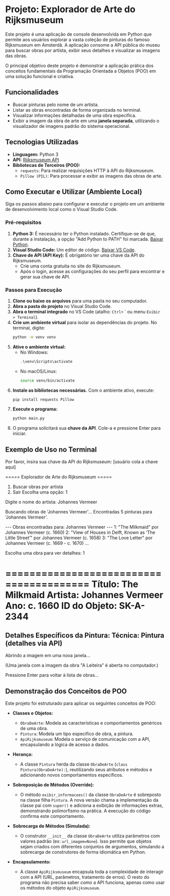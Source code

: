 # Projeto: Explorador de Arte do Rijksmuseum

Este projeto é uma aplicação de console desenvolvida em Python que permite aos usuários explorar a vasta coleção de pinturas do famoso Rijksmuseum em Amsterdã. A aplicação consome a API pública do museu para buscar obras por artista, exibir seus detalhes e visualizar as imagens das obras.

O principal objetivo deste projeto é demonstrar a aplicação prática dos conceitos fundamentais da Programação Orientada a Objetos (POO) em uma solução funcional e criativa.

## Funcionalidades

* Buscar pinturas pelo nome de um artista.
* Listar as obras encontradas de forma organizada no terminal.
* Visualizar informações detalhadas de uma obra específica.
* Exibir a imagem da obra de arte em uma **janela separada**, utilizando o visualizador de imagens padrão do sistema operacional.

## Tecnologias Utilizadas

* **Linguagem:** Python 3
* **API:** [Rijksmuseum API](https://data.rijksmuseum.nl/)
* **Bibliotecas de Terceiros (POO):**
    * `requests`: Para realizar requisições HTTP à API do Rijksmuseum.
    * `Pillow (PIL)`: Para processar e exibir as imagens das obras de arte.

## Como Executar e Utilizar (Ambiente Local)

Siga os passos abaixo para configurar e executar o projeto em um ambiente de desenvolvimento local como o Visual Studio Code.

### Pré-requisitos

1.  **Python 3:** É necessário ter o Python instalado. Certifique-se de que, durante a instalação, a opção "Add Python to PATH" foi marcada. [Baixar Python](https://www.python.org/downloads/).
2.  **Visual Studio Code:** Um editor de código. [Baixar VS Code](https://code.visualstudio.com/).
3.  **Chave de API (API Key):** É obrigatório ter uma chave da API do Rijksmuseum.
    * Crie uma conta gratuita no site do Rijksmuseum.
    * Após o login, acesse as configurações do seu perfil para encontrar e gerar sua chave de API.

### Passos para Execução

1.  **Clone ou baixe os arquivos** para uma pasta no seu computador.
2.  **Abra a pasta do projeto** no Visual Studio Code.
3.  **Abra o terminal integrado** no VS Code (atalho: `Ctrl+` \` ou menu `Exibir > Terminal`).
4.  **Crie um ambiente virtual** para isolar as dependências do projeto. No terminal, digite:
    ```bash
    python -m venv venv
    ```
5.  **Ative o ambiente virtual:**
    * No Windows:
        ```powershell
        .\venv\Scripts\activate
        ```
    * No macOS/Linux:
        ```bash
        source venv/bin/activate
        ```
6.  **Instale as bibliotecas necessárias.** Com o ambiente ativo, execute:
    ```bash
    pip install requests Pillow
    ```
7.  **Execute o programa:**
    ```bash
    python main.py
    ```
8.  O programa solicitará sua **chave da API**. Cole-a e pressione Enter para iniciar.

## Exemplo de Uso no Terminal

Por favor, insira sua chave da API do Rijksmuseum: [usuário cola a chave aqui]

===== Explorador de Arte do Rijksmuseum =====

1. Buscar obras por artista
2. Sair
Escolha uma opção: 1

Digite o nome do artista: Johannes Vermeer

Buscando obras de 'Johannes Vermeer'...
Encontradas 5 pinturas para 'Johannes Vermeer'.

--- Obras encontradas para: Johannes Vermeer ---
1: "The Milkmaid" por Johannes Vermeer (c. 1660)
2: "View of Houses in Delft, Known as ‘The Little Street’" por Johannes Vermeer (c. 1658)
3: "The Love Letter" por Johannes Vermeer (c. 1669 - c. 1670)
...

Escolha uma obra para ver detalhes: 1

========================================
Título: The Milkmaid
Artista: Johannes Vermeer
Ano: c. 1660
ID do Objeto: SK-A-2344
========================================
Detalhes Específicos da Pintura:
  Técnica: Pintura (detalhes via API)
----------------------------------------
Abrindo a imagem em uma nova janela...

(Uma janela com a imagem da obra "A Leiteira" é aberta no computador.)

Pressione Enter para voltar à lista de obras...

## Demonstração dos Conceitos de POO

Este projeto foi estruturado para aplicar os seguintes conceitos de POO:

* **Classes e Objetos:**
    * `ObraDeArte`: Modela as características e comportamentos genéricos de uma obra.
    * `Pintura`: Modela um tipo específico de obra, a pintura.
    * `ApiRijksmuseum`: Modela o serviço de comunicação com a API, encapsulando a lógica de acesso a dados.

* **Herança:**
    * A classe `Pintura` herda da classe `ObraDeArte` (`class Pintura(ObraDeArte):`), reutilizando seus atributos e métodos e adicionando novos comportamentos específicos.

* **Sobreposição de Métodos (Override):**
    * O método `exibir_informacoes()` da classe `ObraDeArte` é sobreposto na classe filha `Pintura`. A nova versão chama a implementação da classe pai com `super()` e adiciona a exibição de informações extras, demonstrando polimorfismo na prática. A execução do código confirma este comportamento.

* **Sobrecarga de Métodos (Simulada):**
    * O construtor `__init__` da classe `ObraDeArte` utiliza parâmetros com valores padrão (ex: `url_imagem=None`). Isso permite que objetos sejam criados com diferentes conjuntos de argumentos, simulando a sobrecarga de construtores de forma idiomática em Python.

* **Encapsulamento:**
    * A classe `ApiRijksmuseum` encapsula toda a complexidade de interagir com a API (URL, parâmetros, tratamento de erros). O resto do programa não precisa saber *como* a API funciona, apenas como usar os métodos do objeto `ApiRijksmuseum`.